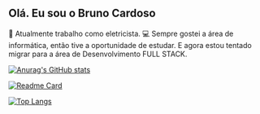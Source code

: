 ## Olá. Eu sou o Bruno Cardoso
🧰 Atualmente trabalho como eletricista.
💻 Sempre gostei a área de informática, então tive a oportunidade de estudar. E agora estou tentado migrar para a área de Desenvolvimento FULL STACK.

<div>
  
  [![Anurag's GitHub stats](https://github-readme-stats.vercel.app/api?username=BruninhoNS)](https://github.com/BruninhoNS/github-readme-stats)
</div>
<div>
  
  [![Readme Card](https://github-readme-stats.vercel.app/api/pin/?username=BruninhoNS&repo=github-readme-stats)](https://github.com/BruninhoNS/github-readme-stats)
</div>
<div>

  [![Top Langs](https://github-readme-stats.vercel.app/api/top-langs/?username=BruninhoNS&layout=donut)](https://github.com/BruninhoNS/github-readme-stats)
</div>
